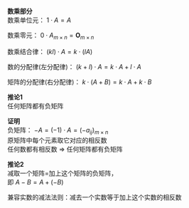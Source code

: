﻿**数乘部分**    
数乘单位元： $1\cdot A=A$     
    
数乘零元： $0\cdot A_{m\times n}    
=\mathbf O_{m\times n}$     
    
数乘结合律： $(kl)\cdot A=k\cdot(lA)$     
    
数的分配律(左分配律)： $(k+l)\cdot A    
=k\cdot A+l\cdot A$      
    
矩阵的分配律(右分配律)： $k\cdot(A+B)    
=k\cdot A+k\cdot B$     
    
**推论1**    
任何矩阵都有负矩阵    
    
**证明**    
负矩阵： $-A=(-1)\cdot A=(-a_{ij})_{m\times n}$     
原矩阵中每个元素取它对应的相反数    
任何数都有相反数 $\Rightarrow$ 任何矩阵都有负矩阵    
    
**推论2**    
减取一个矩阵=加上这个矩阵的负矩阵，    
即 $A-B=A+(-B)$     
    
兼容实数的减法法则：减去一个实数等于加上这个实数的相反数    
